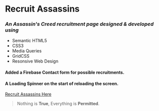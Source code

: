 # Recruit Assassins

### *An Assassin's Creed recruitment page designed & developed using* 
* Semantic HTML5
* CSS3 
* Media Queries 
* GridCSS
* Resonsive Web Design

#### Added a Firebase Contact form for possible recruitments.
#### A Loading Spinner on the start of reloading the screen.

[Recruit Assassins Here](https://sumer16.github.io/recruit-assassins/)

> Nothing is **True**, Everything is **Permitted**.
